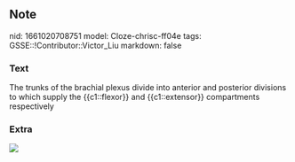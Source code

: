 ## Note
nid: 1661020708751
model: Cloze-chrisc-ff04e
tags: GSSE::!Contributor::Victor_Liu
markdown: false

### Text
<div>
  The trunks of the brachial plexus divide into anterior and
  posterior divisions to which supply the {{c1::flexor}} and
  {{c1::extensor}} compartments respectively
</div>

### Extra
<img src="paste-b7c6fde11634c8fabf37126d3f39230ac4bd35ff.jpg">
